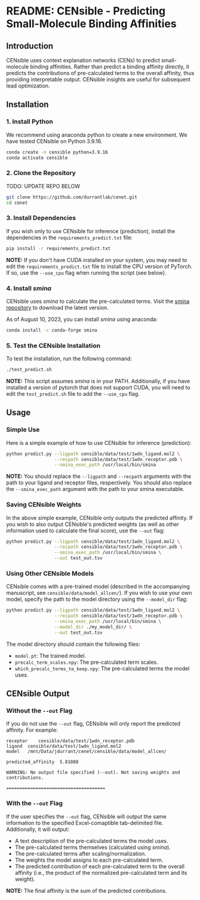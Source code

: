 # README: CENsible - Predicting Small-Molecule Binding Affinities

## Introduction

CENsible uses context explanation networks (CENs) to predict small-molecule
binding affinities. Rather than predict a binding affinity directly, it predicts
the contributions of pre-calculated terms to the overall affinity, thus
providing interpretable output. CENsible insights are useful for subsequent lead
optimization.

## Installation

### 1. Install Python

We recommend using anaconda python to create a new environment. We have tested
CENsible on Python 3.9.16.

```bash
conda create -n censible python=3.9.16
conda activate censible
```

### 2. Clone the Repository

TODO: UPDATE REPO BELOW

```bash
git clone https://github.com/durrantlab/cenet.git
cd cenet
```

### 3. Install Dependencies

If you wish only to use CENsible for inference (prediction), install the
dependencies in the `requirements_predict.txt` file:

```bash
pip install -r requirements_predict.txt
```

**NOTE:** If you don't have CUDA installed on your system, you may need to edit
the `requirements_predict.txt` file to install the CPU version of PyTorch. If
so, use the `--use_cpu` flag when running the script (see below).

### 4. Install *smina*

CENsible uses *smina* to calculate the pre-calculated terms. Visit the [smina
repository](https://sourceforge.net/projects/smina/) to download the latest
version.

As of August 10, 2023, you can install *smina* using anaconda:

```bash
conda install -c conda-forge smina
```

### 5. Test the CENsible Installation

To test the installation, run the following command:

```bash
./test_predict.sh
```

**NOTE:** This script assumes *smina* is in your PATH. Additionally, if you have
installed a version of pytorch that does not support CUDA, you will need to edit
the `test_predict.sh` file to add the `--use_cpu` flag.

## Usage

### Simple Use

Here is a simple example of how to use CENsible for inference (prediction):

```bash
python predict.py --ligpath censible/data/test/1wdn_ligand.mol2 \
                  --recpath censible/data/test/1wdn_receptor.pdb \
                  --smina_exec_path /usr/local/bin/smina
```

**NOTE:** You should replace the `--ligpath` and `--recpath` arguments with the
path to your ligand and receptor files, respectively. You should also replace
the `--smina_exec_path` argument with the path to your smina executable.

### Saving CENsible Weights

In the above simple example, CENsible only outputs the predicted affinity. If
you wish to also output CENsible's predicted weights (as well as other
information used to calculate the final score), use the `--out` flag:

```bash
python predict.py --ligpath censible/data/test/1wdn_ligand.mol2 \
                  --recpath censible/data/test/1wdn_receptor.pdb \
                  --smina_exec_path /usr/local/bin/smina \
                  --out test_out.tsv 
```

### Using Other CENsible Models

CENsible comes with a pre-trained model (described in the accompanying
manuscript, see `censible/data/model_allcen/`). If you wish to use your own
model, specify the path to the model directory using the `--model_dir` flag:

```bash
python predict.py --ligpath censible/data/test/1wdn_ligand.mol2 \
                  --recpath censible/data/test/1wdn_receptor.pdb \
                  --smina_exec_path /usr/local/bin/smina \
                  --model_dir ./my_model_dir/ \
                  --out test_out.tsv 
```

The model directory should contain the following files:

- `model.pt`: The trained model.
- `precalc_term_scales.npy`: The pre-calculated term scales.
- `which_precalc_terms_to_keep.npy`: The pre-calculated terms the model uses.

## CENsible Output

### Without the `--out` Flag

If you do not use the `--out` flag, CENsible will only report the predicted
affinity. For example:

```text
receptor	censible/data/test/1wdn_receptor.pdb
ligand	censible/data/test/1wdn_ligand.mol2
model	/mnt/Data/jdurrant/cenet/censible/data/model_allcen/

predicted_affinity	5.81088

WARNING: No output file specified (--out). Not saving weights and contributions.

=====================================
```

### With the `--out` Flag

If the user specifies the `--out` flag, CENsible will output the same
information to the specified Excel-comaptible tab-delimited file. Additionally,
it will output:

- A text description of the pre-calculated terms the model uses.
- The pre-calculated terms themselves (calculated using *smina*).
- The pre-calculated terms after scaling/normalization.
- The weights the model assigns to each pre-calculated term.
- The predicted contribution of each pre-calculated term to the overall affinity
  (i.e., the product of the normalized pre-calculated term and its weight).

**NOTE:** The final affinity is the sum of the predicted contributions.
